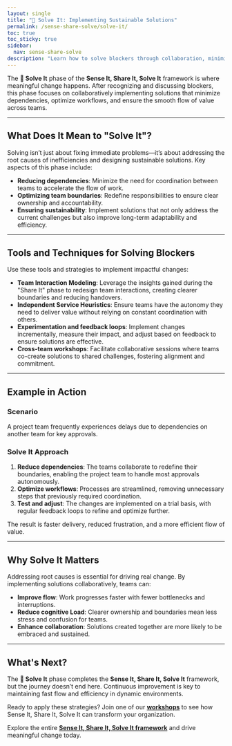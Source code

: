 ```yaml
---
layout: single
title: "🤝 Solve It: Implementing Sustainable Solutions"
permalink: /sense-share-solve/solve-it/
toc: true
toc_sticky: true
sidebar:
  nav: sense-share-solve
description: "Learn how to solve blockers through collaboration, minimizing dependencies, and optimizing team boundaries to achieve faster flow and reduced cognitive load."
---
```


The **🤝 Solve It** phase of the **Sense It, Share It, Solve It** framework is where meaningful change happens. After recognizing and discussing blockers, this phase focuses on collaboratively implementing solutions that minimize dependencies, optimize workflows, and ensure the smooth flow of value across teams.

---

## What Does It Mean to "Solve It"?

Solving isn’t just about fixing immediate problems—it’s about addressing the root causes of inefficiencies and designing sustainable solutions. Key aspects of this phase include:

- **Reducing dependencies**: Minimize the need for coordination between teams to accelerate the flow of work.
- **Optimizing team boundaries**: Redefine responsibilities to ensure clear ownership and accountability.
- **Ensuring sustainability**: Implement solutions that not only address the current challenges but also improve long-term adaptability and efficiency.

---

## Tools and Techniques for Solving Blockers

Use these tools and strategies to implement impactful changes:

- **Team Interaction Modeling**: Leverage the insights gained during the "Share It" phase to redesign team interactions, creating clearer boundaries and reducing handovers.
- **Independent Service Heuristics**: Ensure teams have the autonomy they need to deliver value without relying on constant coordination with others.
- **Experimentation and feedback loops**: Implement changes incrementally, measure their impact, and adjust based on feedback to ensure solutions are effective.
- **Cross-team workshops**: Facilitate collaborative sessions where teams co-create solutions to shared challenges, fostering alignment and commitment.

---

## Example in Action

### Scenario

A project team frequently experiences delays due to dependencies on another team for key approvals.

### Solve It Approach

1. **Reduce dependencies**: The teams collaborate to redefine their boundaries, enabling the project team to handle most approvals autonomously.
2. **Optimize workflows**: Processes are streamlined, removing unnecessary steps that previously required coordination.
3. **Test and adjust**: The changes are implemented on a trial basis, with regular feedback loops to refine and optimize further.

The result is faster delivery, reduced frustration, and a more efficient flow of value.

---

## Why Solve It Matters

Addressing root causes is essential for driving real change. By implementing solutions collaboratively, teams can:

- **Improve flow**: Work progresses faster with fewer bottlenecks and interruptions.
- **Reduce cognitive Load**: Clearer ownership and boundaries mean less stress and confusion for teams.
- **Enhance collaboration**: Solutions created together are more likely to be embraced and sustained.

---

## What's Next?

The **🤝 Solve It** phase completes the **Sense It, Share It, Solve It** framework, but the journey doesn’t end here. Continuous improvement is key to maintaining fast flow and efficiency in dynamic environments.

Ready to apply these strategies? Join one of our **[workshops](/workshops/)** to see how Sense It, Share It, Solve It can transform your organization.

Explore the entire **[Sense It, Share It, Solve It framework](/sense-share-solve/)** and drive meaningful change today.
